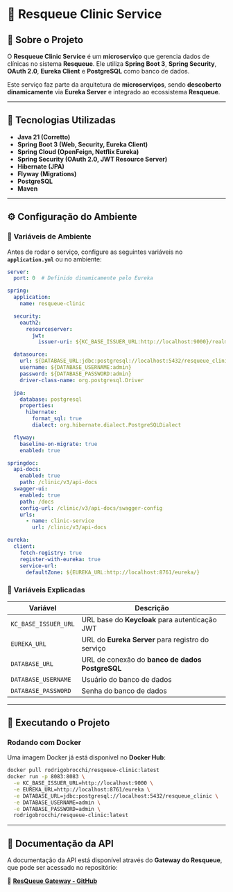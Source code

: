 # 🏥 Resqueue Clinic Service

## 📖 Sobre o Projeto
O **Resqueue Clinic Service** é um **microserviço** que gerencia dados de clínicas no sistema **Resqueue**. Ele utiliza **Spring Boot 3**, **Spring Security**, **OAuth 2.0**, **Eureka Client** e **PostgreSQL** como banco de dados.

Este serviço faz parte da arquitetura de **microserviços**, sendo **descoberto dinamicamente** via **Eureka Server** e integrado ao ecossistema **Resqueue**.

---

## 🚀 **Tecnologias Utilizadas**
- **Java 21 (Corretto)**
- **Spring Boot 3 (Web, Security, Eureka Client)**
- **Spring Cloud (OpenFeign, Netflix Eureka)**
- **Spring Security (OAuth 2.0, JWT Resource Server)**
- **Hibernate (JPA)**
- **Flyway (Migrations)**
- **PostgreSQL**
- **Maven**

---

## ⚙️ **Configuração do Ambiente**
### 🔧 **Variáveis de Ambiente**
Antes de rodar o serviço, configure as seguintes variáveis no **`application.yml`** ou no ambiente:

```yaml
server:
  port: 0  # Definido dinamicamente pelo Eureka

spring:
  application:
    name: resqueue-clinic

  security:
    oauth2:
      resourceserver:
        jwt:
          issuer-uri: ${KC_BASE_ISSUER_URL:http://localhost:9000}/realms/resqueue

  datasource:
    url: ${DATABASE_URL:jdbc:postgresql://localhost:5432/resqueue_clinic}
    username: ${DATABASE_USERNAME:admin}
    password: ${DATABASE_PASSWORD:admin}
    driver-class-name: org.postgresql.Driver

  jpa:
    database: postgresql
    properties:
      hibernate:
        format_sql: true
        dialect: org.hibernate.dialect.PostgreSQLDialect

  flyway:
    baseline-on-migrate: true
    enabled: true

springdoc:
  api-docs:
    enabled: true
    path: /clinic/v3/api-docs
  swagger-ui:
    enabled: true
    path: /docs
    config-url: /clinic/v3/api-docs/swagger-config
    urls:
      - name: clinic-service
        url: /clinic/v3/api-docs

eureka:
  client:
    fetch-registry: true
    register-with-eureka: true
    service-url:
      defaultZone: ${EUREKA_URL:http://localhost:8761/eureka/}
```

### 🔑 **Variáveis Explicadas**
| Variável                | Descrição |
|-------------------------|-----------|
| `KC_BASE_ISSUER_URL`    | URL base do **Keycloak** para autenticação JWT |
| `EUREKA_URL`            | URL do **Eureka Server** para registro do serviço |
| `DATABASE_URL`          | URL de conexão do **banco de dados PostgreSQL** |
| `DATABASE_USERNAME`     | Usuário do banco de dados |
| `DATABASE_PASSWORD`     | Senha do banco de dados |

---

## 🚀 **Executando o Projeto**
### **Rodando com Docker**
Uma imagem Docker já está disponível no **Docker Hub**:

```sh
docker pull rodrigobrocchi/resqueue-clinic:latest
docker run -p 8083:8083 \
  -e KC_BASE_ISSUER_URL=http://localhost:9000 \
  -e EUREKA_URL=http://localhost:8761/eureka \
  -e DATABASE_URL=jdbc:postgresql://localhost:5432/resqueue_clinic \
  -e DATABASE_USERNAME=admin \
  -e DATABASE_PASSWORD=admin \
  rodrigobrocchi/resqueue-clinic:latest
```

---

## 📄 **Documentação da API**
A documentação da API está disponível através do **Gateway do Resqueue**, que pode ser acessado no repositório:

🔗 **[ResQueue Gateway - GitHub](https://github.com/4ADJT/ResQueue-gateway)**
